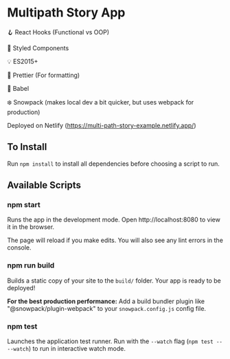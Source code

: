 # Multipath Story App

🪝 React Hooks (Functional vs OOP)

💅 Styled Components

💡 ES2015+ 

💄 Prettier (For formatting)

💬 Babel

❄️ Snowpack (makes local dev a bit quicker, but uses webpack for production)

Deployed on Netlify (https://multi-path-story-example.netlify.app/)

## To Install

Run `npm install` to install all dependencies before choosing a script to run.

## Available Scripts

### npm start

Runs the app in the development mode.
Open http://localhost:8080 to view it in the browser.

The page will reload if you make edits.
You will also see any lint errors in the console.

### npm run build

Builds a static copy of your site to the `build/` folder.
Your app is ready to be deployed!

**For the best production performance:** Add a build bundler plugin like "@snowpack/plugin-webpack" to your `snowpack.config.js` config file.

### npm test

Launches the application test runner.
Run with the `--watch` flag (`npm test -- --watch`) to run in interactive watch mode.
